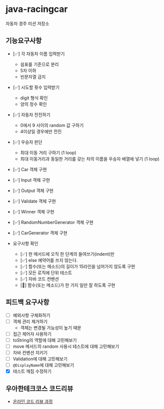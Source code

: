 # java-racingcar

자동차 경주 미션 저장소

## 기능요구사항

- [✅] 각 자동차 이름 입력받기
  - 쉽표를 기준으로 분리
  - 5자 이하
  - 빈문자열 금지

- [✅] 시도할 횟수 입력받기
  - digit 형식 확인
  - 양의 정수 확인 

- [✅] 자동차 전진하기
  - 0에서 9 사이의 random 값 구하기
  - 4이상일 경우에만 전진

- [✅] 우승자 판단
  - 최대 이동 거리 구하기 (1 loop)
  - 최대 이동거리과 동일한 거리를 갖는 차의 이름을 우승자 배열에 넣기 (1 loop)

- [✅] Car 객체 구현
- [✅] Input 객체 구현
- [✅] Output 객체 구현
- [✅] Validate 객체 구현
- [✅] Winner 객체 구현
- [✅] RandomNumberGenerator 객체 구현
- [✅] CarGenerator 객체 구현

- 요구사항 확인
  - [✅] 한 메서드에 오직 한 단계의 들여쓰기(indent)만
  - [✅] else 예약어를 쓰지 않는다.
  - [✅] 함수(또는 메소드)의 길이가 15라인을 넘어가지 않도록 구현
  - [✅] 모든 로직에 단위 테스트
  - [✅] 자바 코드 컨벤션
  - [🤷‍️] 함수(또는 메소드)가 한 가지 일만 잘 하도록 구현

## 피드백 요구사항

- [ ] 예외사항 구체화하기
- [ ] 객체 관리 제거하기
  - 객체는 변경될 가능성이 높기 때문
- [ ] 접근 제어자 사용하기
- [ ] toString의 역할에 대해 고민해보기
- [ ] move 메서드의 random 사용시 테스트에 대해 고민해보기
- [ ] 자바 컨벤션 지키기
- [ ] Validation에 대해 고민해보기
- [ ] `@DisplayName`에 대해 고민해보기
- [x] 테스트 깨짐 수정하기

## 우아한테크코스 코드리뷰

- [온라인 코드 리뷰 과정](https://github.com/woowacourse/woowacourse-docs/blob/master/maincourse/README.md)
